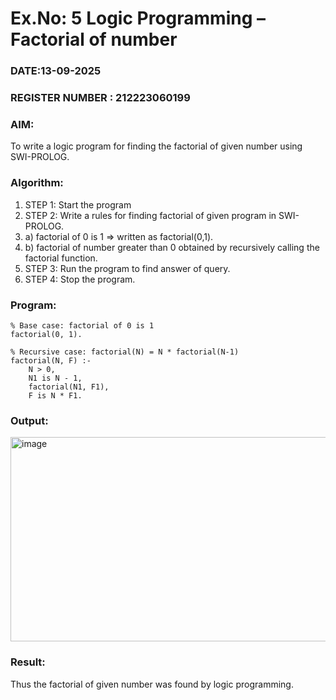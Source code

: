 # Ex.No: 5   Logic Programming – Factorial of number   
### DATE:13-09-2025                                                                            
### REGISTER NUMBER : 212223060199
### AIM: 
To  write  a logic program for finding the factorial of given number using SWI-PROLOG. 
### Algorithm:
1. STEP 1: Start the program
2. STEP 2:  Write a rules for finding factorial of given program in SWI-PROLOG.
3.   a)	factorial of 0 is 1 => written as factorial(0,1).
4.   b)	factorial of number greater than 0 obtained by recursively calling the factorial    function.
5. STEP 3: Run the program  to find answer of  query.
6. STEP 4: Stop the program.

### Program:
```
% Base case: factorial of 0 is 1
factorial(0, 1).

% Recursive case: factorial(N) = N * factorial(N-1)
factorial(N, F) :-
    N > 0,
    N1 is N - 1,
    factorial(N1, F1),
    F is N * F1.
```

### Output:

<img width="849" height="327" alt="image" src="https://github.com/user-attachments/assets/a69240fa-fa51-467a-b32e-d469b9df143a" />


### Result:
Thus the factorial of given number was found by logic programming. 
